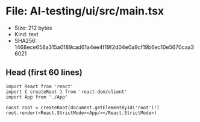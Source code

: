 # File: AI-testing/ui/src/main.tsx

- Size: 212 bytes
- Kind: text
- SHA256: 1468ece658a315a0189cad61a4ee4f19f2d04e0a9cf19b6ec10e5670caa36021

## Head (first 60 lines)

```
import React from 'react'
import { createRoot } from 'react-dom/client'
import App from './App'

const root = createRoot(document.getElementById('root')!)
root.render(<React.StrictMode><App/></React.StrictMode>)
```

